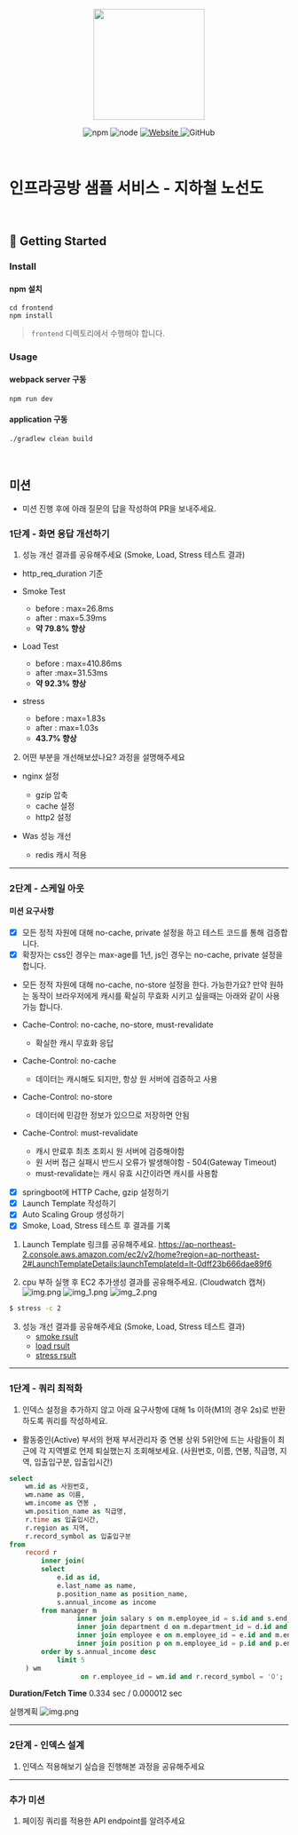<p align="center">
    <img width="200px;" src="https://raw.githubusercontent.com/woowacourse/atdd-subway-admin-frontend/master/images/main_logo.png"/>
</p>
<p align="center">
  <img alt="npm" src="https://img.shields.io/badge/npm-%3E%3D%205.5.0-blue">
  <img alt="node" src="https://img.shields.io/badge/node-%3E%3D%209.3.0-blue">
  <a href="https://edu.nextstep.camp/c/R89PYi5H" alt="nextstep atdd">
    <img alt="Website" src="https://img.shields.io/website?url=https%3A%2F%2Fedu.nextstep.camp%2Fc%2FR89PYi5H">
  </a>
  <img alt="GitHub" src="https://img.shields.io/github/license/next-step/atdd-subway-service">
</p>

<br>

# 인프라공방 샘플 서비스 - 지하철 노선도

<br>

## 🚀 Getting Started

### Install

#### npm 설치

```
cd frontend
npm install
```

> `frontend` 디렉토리에서 수행해야 합니다.

### Usage

#### webpack server 구동

```
npm run dev
```

#### application 구동

```
./gradlew clean build
```

<br>

## 미션

* 미션 진행 후에 아래 질문의 답을 작성하여 PR을 보내주세요.

### 1단계 - 화면 응답 개선하기

1. 성능 개선 결과를 공유해주세요 (Smoke, Load, Stress 테스트 결과)

- http_req_duration 기준

* Smoke Test
    - before : max=26.8ms
    - after : max=5.39ms
    - **약 79.8% 향상**

* Load Test
    - before : max=410.86ms
    - after :max=31.53ms
    - **약 92.3% 향상**

* stress
    - before : max=1.83s
    - after : max=1.03s
    - **43.7% 향상**

2. 어떤 부분을 개선해보셨나요? 과정을 설명해주세요

- nginx 설정
    - gzip 압축
    - cache 설정
    - http2 설정

- Was 성능 개선
    - redis 캐시 적용

---

### 2단계 - 스케일 아웃

#### 미션 요구사항

- [x] 모든 정적 자원에 대해 no-cache, private 설정을 하고 테스트 코드를 통해 검증합니다.
- [x] 확장자는 css인 경우는 max-age를 1년, js인 경우는 no-cache, private 설정을 합니다.
- 모든 정적 자원에 대해 no-cache, no-store 설정을 한다. 가능한가요?
  만약 원하는 동작이 브라우저에게 캐시를 확실히 무효화 시키고 싶을때는 아래와 같이 사용 가능 합니다.
- Cache-Control: no-cache, no-store, must-revalidate
    - 확실한 캐시 무효화 응답

- Cache-Control: no-cache
    - 데이터는 캐시해도 되지만, 항상 원 서버에 검증하고 사용
- Cache-Control: no-store
    - 데이터에 민감한 정보가 있으므로 저장하면 안됨
- Cache-Control: must-revalidate
    - 캐시 만료후 최초 조회시 원 서버에 검증해야함
    - 원 서버 접근 실패시 반드시 오류가 발생해야함 - 504(Gateway Timeout)
    - must-revalidate는 캐시 유효 시간이라면 캐시를 사용함

- [x] springboot에 HTTP Cache, gzip 설정하기
- [x] Launch Template 작성하기
- [x] Auto Scaling Group 생성하기
- [x] Smoke, Load, Stress 테스트 후 결과를 기록

1. Launch Template 링크를 공유해주세요.
   https://ap-northeast-2.console.aws.amazon.com/ec2/v2/home?region=ap-northeast-2#LaunchTemplateDetails:launchTemplateId=lt-0dff23b666dae89f6

2. cpu 부하 실행 후 EC2 추가생성 결과를 공유해주세요. (Cloudwatch 캡쳐)
   ![img.png](testresult/captures/asg_cloudwatch_instance.png)
   ![img_1.png](testresult/captures/asg_cloudwatch_instance_list.png)
   ![img_2.png](testresult/captures/asg_cloudwatch_cpu.png)

```sh
$ stress -c 2
```

3. 성능 개선 결과를 공유해주세요 (Smoke, Load, Stress 테스트 결과)
    - [smoke rsult](testresult/asg_result/smoke_result.txt)
    - [load rsult](testresult/asg_result/load_result.txt)
    - [stress rsult](testresult/asg_result/stress_result.txt)

---

### 1단계 - 쿼리 최적화

1. 인덱스 설정을 추가하지 않고 아래 요구사항에 대해 1s 이하(M1의 경우 2s)로 반환하도록 쿼리를 작성하세요.

- 활동중인(Active) 부서의 현재 부서관리자 중 연봉 상위 5위안에 드는 사람들이 최근에 각 지역별로 언제 퇴실했는지 조회해보세요. (사원번호, 이름, 연봉, 직급명, 지역, 입출입구분, 입출입시간)

```sql
select
    wm.id as 사원번호,
    wm.name as 이름,
    wm.income as 연봉 ,
    wm.position_name as 직급명,
    r.time as 입출입시간,
    r.region as 지역,
    r.record_symbol as 입출입구분
from
    record r
        inner join(
        select
            e.id as id,
            e.last_name as name,
            p.position_name as position_name,
            s.annual_income as income
        from manager m
                 inner join salary s on m.employee_id = s.id and s.end_date > now()
                 inner join department d on m.department_id = d.id and d.note = 'active'
                 inner join employee e on m.employee_id = e.id and m.end_date > now()
                 inner join position p on m.employee_id = p.id and p.end_date > now()
        order by s.annual_income desc
            limit 5
    ) wm
                  on r.employee_id = wm.id and r.record_symbol = 'O';

```

**Duration/Fetch Time**
0.334 sec / 0.000012 sec

실행계획
![img.png](stp3_explain_plan.png)

---

### 2단계 - 인덱스 설계

1. 인덱스 적용해보기 실습을 진행해본 과정을 공유해주세요

---

### 추가 미션

1. 페이징 쿼리를 적용한 API endpoint를 알려주세요
